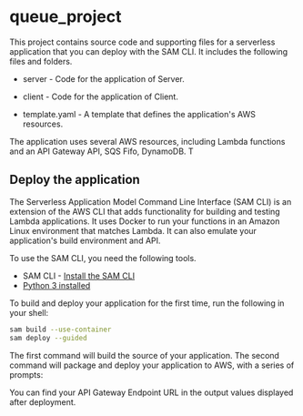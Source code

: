 # queue_project

This project contains source code and supporting files for a serverless application that you can deploy with the SAM CLI. It includes the following files and folders.

- server - Code for the application of Server.
- client - Code for the application of Client.

- template.yaml - A template that defines the application's AWS resources.

The application uses several AWS resources, including Lambda functions and an API Gateway API, SQS Fifo, DynamoDB. T


## Deploy the application

The Serverless Application Model Command Line Interface (SAM CLI) is an extension of the AWS CLI that adds functionality for building and testing Lambda applications. It uses Docker to run your functions in an Amazon Linux environment that matches Lambda. It can also emulate your application's build environment and API.

To use the SAM CLI, you need the following tools.

* SAM CLI - [Install the SAM CLI](https://docs.aws.amazon.com/serverless-application-model/latest/developerguide/serverless-sam-cli-install.html)
* [Python 3 installed](https://www.python.org/downloads/)

To build and deploy your application for the first time, run the following in your shell:

```bash
sam build --use-container
sam deploy --guided
```

The first command will build the source of your application. The second command will package and deploy your application to AWS, with a series of prompts:


You can find your API Gateway Endpoint URL in the output values displayed after deployment.
